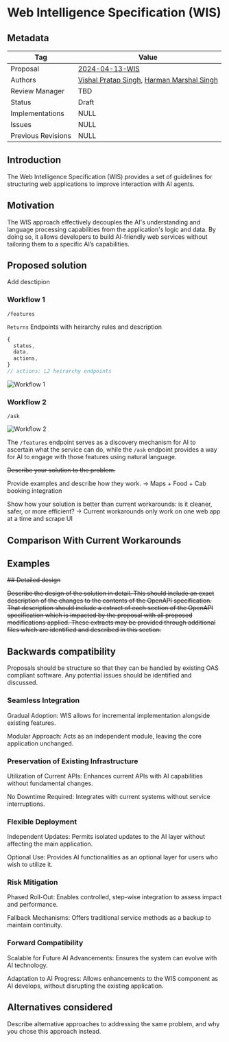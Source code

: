 # Web Intelligence Specification (WIS)


## Metadata

|Tag |Value |
|---- | ---------------- |
|Proposal |[2024-04-13-WIS](https://github.com/vishalvibes/wis)|
|Authors|[Vishal Pratap Singh](https://github.com/vishalvibes), [Harman Marshal Singh](https://github.com/marshalharman)|
|Review Manager | TBD |
|Status |Draft|
|Implementations |NULL|
|Issues |NULL|
|Previous Revisions |NULL|


## Introduction

The Web Intelligence Specification (WIS) provides a set of guidelines for structuring web applications to improve interaction with AI agents.

## Motivation

The WIS approach effectively decouples the AI's understanding and language processing capabilities from the application's logic and data. By doing so, it allows developers to build AI-friendly web services without tailoring them to a specific AI’s capabilities.


## Proposed solution

Add desctipion

### Workflow 1

`/features`

`Returns` Endpoints with heirarchy rules and description

```javascript
{
  status,
  data,
  actions,
}
// actions: L2 heirarchy endpoints
```

![Workflow 1](https://i.imgur.com/9Fg52Xu.png)

### Workflow 2

`/ask`

![Workflow 2](https://i.imgur.com/5x6tc83.png)

The `/features` endpoint serves as a discovery mechanism for AI to ascertain what the service can do, while the `/ask` endpoint provides a way for AI to engage with those features using natural language.


~~Describe your solution to the problem.~~

Provide examples and describe how they work. -> Maps + Food + Cab booking integration


Show how your solution is better than current workarounds: is it cleaner, safer, or more efficient? -> Current workarounds only work on one web app at a time and scrape UI


## Comparison With Current Workarounds



## Examples

~~## Detailed design~~

~~Describe the design of the solution in detail. This should include an exact description of the changes to the contents of the OpenAPI specification. That description should include a extract of each section of the OpenAPI specification which is impacted by the proposal with all proposed modifications applied. These extracts may be provided through additional files which are identified and described in this section.~~

## Backwards compatibility

Proposals should be structure so that they can be handled by existing OAS compliant software. Any potential issues should be identified and discussed.


### Seamless Integration

Gradual Adoption: WIS allows for incremental implementation alongside existing features.

Modular Approach: Acts as an independent module, leaving the core 
application unchanged.

### Preservation of Existing Infrastructure
Utilization of Current APIs: Enhances current APIs with AI capabilities without fundamental changes.

No Downtime Required: Integrates with current systems without service interruptions.

### Flexible Deployment
Independent Updates: Permits isolated updates to the AI layer without affecting the main application.

Optional Use: Provides AI functionalities as an optional layer for users who wish to utilize it.
### Risk Mitigation
Phased Roll-Out: Enables controlled, step-wise integration to assess impact and performance.

Fallback Mechanisms: Offers traditional service methods as a backup to maintain continuity.

### Forward Compatibility
Scalable for Future AI Advancements: Ensures the system can evolve with AI technology.

Adaptation to AI Progress: Allows enhancements to the WIS component as AI develops, without disrupting the existing application.



## Alternatives considered

Describe alternative approaches to addressing the same problem, and why you chose this approach instead.